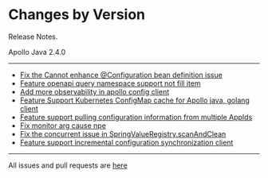 Changes by Version
==================
Release Notes.

Apollo Java 2.4.0

------------------

* [Fix the Cannot enhance @Configuration bean definition issue](https://github.com/apolloconfig/apollo-java/pull/82)
* [Feature openapi query namespace support not fill item](https://github.com/apolloconfig/apollo-java/pull/83)
* [Add more observability in apollo config client](https://github.com/apolloconfig/apollo-java/pull/74)
* [Feature Support Kubernetes ConfigMap cache for Apollo java, golang client](https://github.com/apolloconfig/apollo-java/pull/79)
* [Feature support pulling configuration information from multiple AppIds](https://github.com/apolloconfig/apollo-java/pull/70)
* [Fix monitor arg cause npe](https://github.com/apolloconfig/apollo-java/pull/86)
* [Fix the concurrent issue in SpringValueRegistry.scanAndClean](https://github.com/apolloconfig/apollo-java/pull/95)
* [Feature support incremental configuration synchronization client](https://github.com/apolloconfig/apollo-java/pull/90)

------------------
All issues and pull requests are [here](https://github.com/apolloconfig/apollo-java/milestone/4?closed=1)
